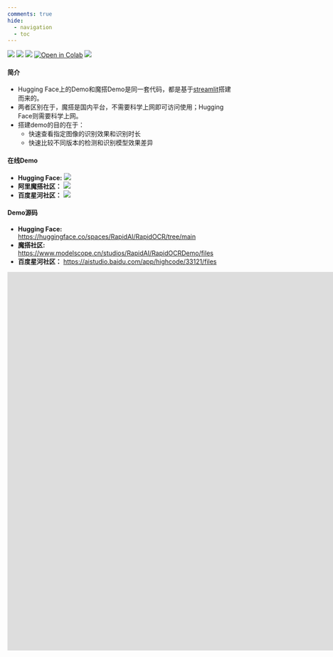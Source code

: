 ```yaml
---
comments: true
hide:
  - navigation
  - toc
---
```


<p align="left">
    <a href="https://huggingface.co/spaces/SWHL/RapidOCRDemo" target="_blank"><img src="https://img.shields.io/badge/%F0%9F%A4%97-Hugging Face Demo-blue"></a>
    <a href="https://www.modelscope.cn/studios/RapidAI/RapidOCRDemo" target="_blank"><img src="https://img.shields.io/badge/ModelScope-Demo-blue"></a>
    <a href="https://aistudio.baidu.com/app/highcode/33121" target="_blank"><img src="https://img.shields.io/badge/AI%20Studio-Demo-blue"></a>
    <a href="https://colab.research.google.com/github/RapidAI/RapidOCR/blob/main/assets/RapidOCRDemo.ipynb" target="_blank"><img src="https://raw.githubusercontent.com/RapidAI/RapidOCR/main/assets/colab-badge.svg" alt="Open in Colab"></a>
    <a href="https://aistudio.baidu.com/aistudio/projectdetail/4444785?sUid=57084&shared=1&ts=1660896122332" target="_blank"><img src="https://img.shields.io/badge/PP-Open in AI Studio-blue.svg"></a><br/>
</p>

#### 简介

- Hugging Face上的Demo和魔搭Demo是同一套代码，都是基于[streamlit](https://streamlit.io/)搭建而来的。
- 两者区别在于，魔搭是国内平台，不需要科学上网即可访问使用；Hugging Face则需要科学上网。
- 搭建demo的目的在于：
    - 快速查看指定图像的识别效果和识别时长
    - 快速比较不同版本的检测和识别模型效果差异

#### 在线Demo

- **Hugging Face:** <a href="https://huggingface.co/spaces/SWHL/RapidOCRDemo" target="_blank"><img src="https://img.shields.io/badge/%F0%9F%A4%97-Hugging Face Demo-blue"></a>
- **阿里魔搭社区：** <a href="https://www.modelscope.cn/studios/RapidAI/RapidOCRDemo" target="_blank"><img src="https://img.shields.io/badge/ModelScope-Demo-blue"></a>
- **百度星河社区：** <a href="https://aistudio.baidu.com/app/highcode/33121" target="_blank"><img src="https://img.shields.io/badge/AI%20Studio-Demo-blue"></a>

#### Demo源码

- **Hugging Face:** <https://huggingface.co/spaces/RapidAI/RapidOCR/tree/main>
- **魔搭社区:** <https://www.modelscope.cn/studios/RapidAI/RapidOCRDemo/files>
- **百度星河社区：** <https://aistudio.baidu.com/app/highcode/33121/files>

<div align="left">
    <iframe src="https://rapidai-rapidocr.hf.space" frameborder="0" width="1550" height="850"></iframe>
</div>
